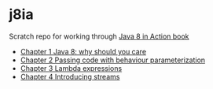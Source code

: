# j8ia
Scratch repo for working through [Java 8 in Action book](https://www.manning.com/books/java-8-in-action)

- [Chapter 1 Java 8: why should you care](docs/ch1/README.md)
- [Chapter 2 Passing code with behaviour parameterization](docs/ch2/README.md)
- [Chapter 3 Lambda expressions](docs/ch3/README.md)
- [Chapter 4 Introducing streams](docs/ch4/README.md)